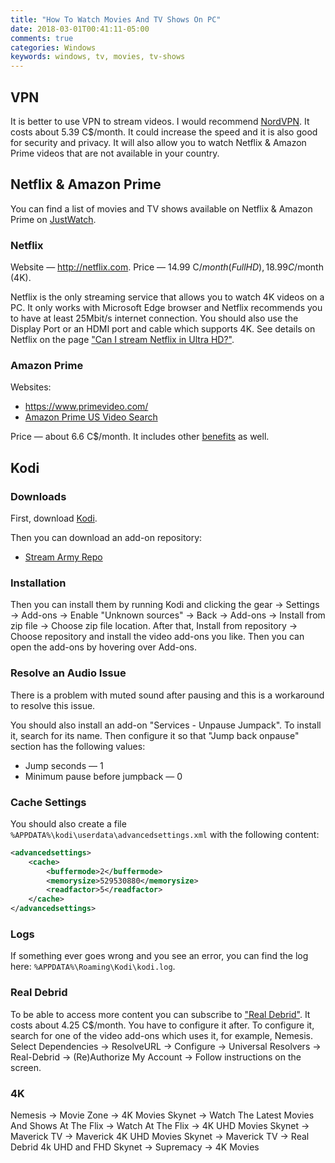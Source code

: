 ```yaml
---
title: "How To Watch Movies And TV Shows On PC"
date: 2018-03-01T00:41:11-05:00
comments: true
categories: Windows
keywords: windows, tv, movies, tv-shows
---
```


## VPN

It is better to use VPN to stream videos. I would recommend [NordVPN](https://nordvpn.com). It costs about 5.39 C$/month. It could increase the speed and it is also good for security and privacy. It will also allow you to watch Netflix & Amazon Prime videos that are not available in your country.

## Netflix & Amazon Prime

You can find a list of movies and TV shows available on Netflix & Amazon Prime on [JustWatch](https://www.justwatch.com/).

### Netflix

Website — http://netflix.com.
Price — 14.99 C$/month (FullHD), 18.99 C$/month (4K).

Netflix is the only streaming service that allows you to watch 4K videos on a PC. It only works with Microsoft Edge browser and Netflix recommends you to have at least 25Mbit/s internet connection. You should also use the Display Port or an HDMI port and cable which supports 4K. See details on Netflix on the page ["Can I stream Netflix in Ultra HD?"](https://help.netflix.com/en/node/13444).

### Amazon Prime

Websites:

* https://www.primevideo.com/
* [Amazon Prime US Video Search](https://www.amazon.com/Amazon-Video/b/ref=topnav_storetab_atv?_encoding=UTF8&node=2858778011)

Price — about 6.6 C$/month. It includes other [benefits](https://www.amazon.com/gp/help/customer/display.html?nodeId=201910360) as well.

## Kodi

### Downloads
First, download [Kodi](https://kodi.tv/).

Then you can download an add-on repository:

* [Stream Army Repo](https://github.com/nemesis668/repository.streamarmy/blob/master/zips/repository.StreamArmy/)

### Installation
Then you can install them by running Kodi and clicking the gear → Settings → Add-ons → Enable "Unknown sources" → Back → Add-ons → Install from zip file → Choose zip file location.
After that, Install from repository → Choose repository and install the video add-ons you like.
Then you can open the add-ons by hovering over Add-ons.

### Resolve an Audio Issue
There is a problem with muted sound after pausing and this is a workaround to resolve this issue.

You should also install an add-on "Services - Unpause Jumpack". To install it, search for its name.
Then configure it so that "Jump back onpause" section has the following values:

* Jump seconds — 1
* Minimum pause before jumpback — 0

### Cache Settings
You should also create a file `%APPDATA%\kodi\userdata\advancedsettings.xml` with the following content:

```xml
<advancedsettings>
    <cache>
        <buffermode>2</buffermode>
        <memorysize>529530880</memorysize>
        <readfactor>5</readfactor>
    </cache>
</advancedsettings>
```

### Logs
If something ever goes wrong and you see an error, you can find the log here: `%APPDATA%\Roaming\Kodi\kodi.log`.

### Real Debrid
To be able to access more content you can subscribe to ["Real Debrid"](http://real-debrid.com/?id=2307762). It costs about 4.25 C$/month.
You have to configure it after. To configure it, search for one of the video add-ons which uses it, for example, Nemesis. Select Dependencies → ResolveURL → Configure → Universal Resolvers → Real-Debrid → (Re)Authorize My Account → Follow instructions on the screen.

### 4K
Nemesis → Movie Zone → 4K Movies
Skynet → Watch The Latest Movies And Shows At The Flix → Watch At The Flix → 4K UHD Movies
Skynet → Maverick TV → Maverick 4K UHD Movies
Skynet → Maverick TV → Real Debrid 4k UHD and FHD
Skynet → Supremacy → 4K Movies
